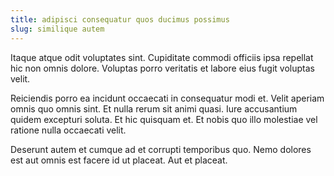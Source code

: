 ```yaml
---
title: adipisci consequatur quos ducimus possimus
slug: similique autem
---
```


Itaque atque odit voluptates sint. Cupiditate commodi officiis ipsa repellat hic non omnis dolore. Voluptas porro veritatis et labore eius fugit voluptas velit.

Reiciendis porro ea incidunt occaecati in consequatur modi et. Velit aperiam omnis quo omnis sint. Et nulla rerum sit animi quasi. Iure accusantium quidem excepturi soluta. Et hic quisquam et. Et nobis quo illo molestiae vel ratione nulla occaecati velit.

Deserunt autem et cumque ad et corrupti temporibus quo. Nemo dolores est aut omnis est facere id ut placeat. Aut et placeat.
